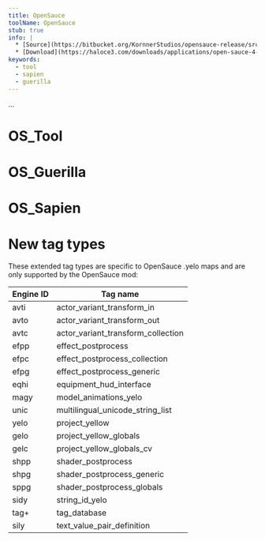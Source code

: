 ```yaml
---
title: OpenSauce
toolName: OpenSauce
stub: true
info: |
  * [Source](https://bitbucket.org/KornnerStudios/opensauce-release/src/default/)
  * [Download](https://haloce3.com/downloads/applications/open-sauce-4-0/)
keywords:
  - tool
  - sapien
  - guerilla
---
```

...

# OS_Tool

# OS_Guerilla

# OS_Sapien

# New tag types
These extended tag types are specific to OpenSauce .yelo maps and are only supported by the OpenSauce mod:

|Engine ID|Tag name
|---------|------------------------
|avti     |actor_variant_transform_in
|avto     |actor_variant_transform_out
|avtc     |actor_variant_transform_collection
|efpp     |effect_postprocess
|efpc     |effect_postprocess_collection
|efpg     |effect_postprocess_generic
|eqhi     |equipment_hud_interface
|magy     |model_animations_yelo
|unic     |multilingual_unicode_string_list
|yelo     |project_yellow
|gelo     |project_yellow_globals
|gelc     |project_yellow_globals_cv
|shpp     |shader_postprocess
|shpg     |shader_postprocess_generic
|sppg     |shader_postprocess_globals
|sidy     |string_id_yelo
|tag+     |tag_database
|sily     |text_value_pair_definition
